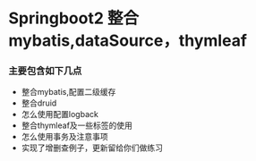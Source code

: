 # Springboot2 整合mybatis,dataSource，thymleaf
### 主要包含如下几点
+ 整合mybatis,配置二级缓存
+ 整合druid
+ 怎么使用配置logback
+ 整合thymleaf及一些标签的使用
+ 怎么使用事务及注意事项
+ 实现了增删查例子，更新留给你们做练习